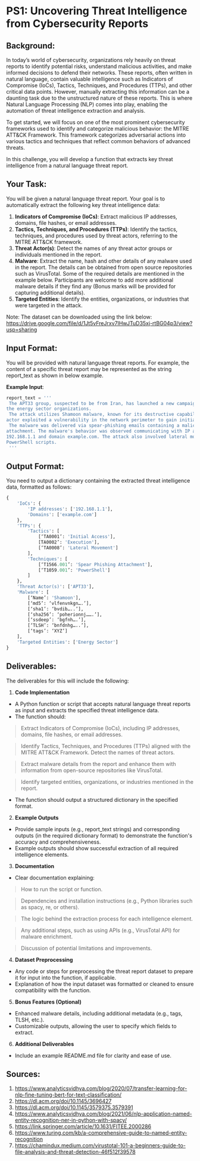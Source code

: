 # PS1: Uncovering Threat Intelligence from Cybersecurity Reports
## Background: 
In today’s world of cybersecurity, organizations rely heavily on threat reports to identify potential risks, understand malicious activities, and make informed decisions to defend their networks. These reports, often written in natural language, contain valuable intelligence such as Indicators of Compromise (IoCs), Tactics, Techniques, and Procedures (TTPs), and other critical data points. However, manually extracting this information can be a daunting task due to the unstructured nature of these reports. This is where Natural Language Processing (NLP) comes into play, enabling the automation of threat intelligence extraction and analysis.

To get started, we will focus on one of the most prominent cybersecurity frameworks used to identify and categorize malicious behavior: the MITRE ATT&CK Framework. This framework categorizes adversarial actions into various tactics and techniques that reflect common behaviors of advanced threats.

In this challenge, you will develop a function that extracts key threat intelligence from a natural language threat report.

## Your Task: 
You will be given a natural language threat report. Your goal is to automatically extract the following key threat intelligence data:

1. **Indicators of Compromise (IoCs)**: Extract malicious IP addresses, domains, file hashes, or email addresses. 
2. **Tactics, Techniques, and Procedures (TTPs)**: Identify the tactics, techniques, and procedures used by threat actors, referring to the MITRE ATT&CK framework. 
3. **Threat Actor(s)**: Detect the names of any threat actor groups or individuals mentioned in the report. 
4. **Malware**: Extract the name, hash and other details of any malware used in the report. The details can be obtained from open source repositories such as VirusTotal. Some of the required details are mentioned in the example below. Participants are welcome to add more additional malware details if they find any (Bonus marks will be provided for capturing additional details). 
5. **Targeted Entities**: Identify the entities, organizations, or industries that were targeted in the attack. 
 
Note: The dataset can be downloaded using the link below:
https://drive.google.com/file/d/1Jt5vFreJrxv7IHwJTuD35xj-rtBG04p3/view?usp=sharing 
 
## Input Format: 
You will be provided with natural language threat reports. For example, the content of a specific threat report may be represented as the string report_text as shown in below example.  

**Example Input**:
```py
report_text = ''' 
 The APT33 group, suspected to be from Iran, has launched a new campaign targeting 
the energy sector organizations. 
 The attack utilizes Shamoon malware, known for its destructive capabilities. The threat 
actor exploited a vulnerability in the network perimeter to gain initial access. 
 The malware was delivered via spear-phishing emails containing a malicious 
attachment. The malware's behavior was observed communicating with IP address 
192.168.1.1 and domain example.com. The attack also involved lateral movement using 
PowerShell scripts. 
 ''' 
```

## Output Format: 
You need to output a dictionary containing the extracted threat intelligence data, formatted as follows: 
```py
{ 
    'IoCs': { 
        'IP addresses': ['192.168.1.1'], 
        'Domains': ['example.com'] 
    }, 
    'TTPs': { 
        'Tactics': [ 
            [‘TA0001’: 'Initial Access'],  
            [TA0002’: 'Execution'], 
            [‘TA0008’: 'Lateral Movement'] 
        ], 
        'Techniques': [ 
            [‘T1566.001’: 'Spear Phishing Attachment'], 
            [‘T1059.001’: 'PowerShell'] 
        ] 
    }, 
    'Threat Actor(s)': ['APT33'], 
    'Malware': [ 
        [‘Name’: 'Shamoon'], 
        [‘md5’: ‘vlfenvnkgn….’], 
        [‘sha1’: ‘bvdib…..’], 
        [‘sha256’: ‘poherionnj…….’], 
        [‘ssdeep’: ‘bgfnh….’], 
        [‘TLSH’: ‘bnfdnhg…..’], 
        [‘tags’: ‘XYZ’] 
    ], 
    'Targeted Entities': ['Energy Sector'] 
}
```

## Deliverables: 
The deliverables for this will include the following: 
1. **Code Implementation** 
- A Python function or script that accepts natural language threat reports as input and 
extracts the specified threat intelligence data. 
- The function should: 
> Extract Indicators of Compromise (IoCs), including IP addresses, domains, file hashes, or email addresses.

> Identify Tactics, Techniques, and Procedures (TTPs) aligned with the MITRE ATT&CK Framework. 
> Detect the names of threat actors.

> Extract malware details from the report and enhance them with information from open-source repositories like VirusTotal. 

> Identify targeted entities, organizations, or industries mentioned in the report. 
- The function should output a structured dictionary in the specified format. 

2. **Example Outputs** 
- Provide sample inputs (e.g., report_text strings) and corresponding outputs (in the required dictionary format) to demonstrate the function's accuracy and comprehensiveness. 
- Example outputs should show successful extraction of all required intelligence elements. 

3. **Documentation** 
- Clear documentation explaining: 
> How to run the script or function. 

> Dependencies and installation instructions (e.g., Python libraries such as spacy, re, or others). 

> The logic behind the extraction process for each intelligence element. 

> Any additional steps, such as using APIs (e.g., VirusTotal API) for malware enrichment. 

> Discussion of potential limitations and improvements. 

4. **Dataset Preprocessing** 
- Any code or steps for preprocessing the threat report dataset to prepare it for input into the function, if applicable.
- Explanation of how the input dataset was formatted or cleaned to ensure compatibility with the function. 

5. **Bonus Features (Optional)**
- Enhanced malware details, including additional metadata (e.g., tags, TLSH, etc.). 
- Customizable outputs, allowing the user to specify which fields to extract. 

6. **Additional Deliverables** 
- Include an example README.md file for clarity and ease of use. 

## Sources: 
1. https://www.analyticsvidhya.com/blog/2020/07/transfer-learning-for-nlp-fine-tuning-bert-for-text-classification/ 
2. https://dl.acm.org/doi/10.1145/3696427 
3. https://dl.acm.org/doi/10.1145/3579375.3579391 
4. https://www.analyticsvidhya.com/blog/2021/06/nlp-application-named-entity-recognition-ner-in-python-with-spacy/ 
5. https://link.springer.com/article/10.1631/FITEE.2000286 
6. https://www.turing.com/kb/a-comprehensive-guide-to-named-entity-recognition 
7. https://chamindux.medium.com/virustotal-101-a-beginners-guide-to-file-analysis-and-threat-detection-46f512f39578 